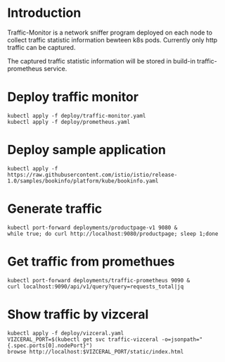 # Introduction
Traffic-Monitor is a network sniffer program deployed on each node to collect traffic statistic information bewteen k8s pods. Currently only http traffic can be captured.

The captured traffic statistic information will be stored in build-in traffic-prometheus service.

# Deploy traffic monitor
```
kubectl apply -f deploy/traffic-monitor.yaml
kubectl apply -f deploy/prometheus.yaml
```

# Deploy sample application
```
kubectl apply -f https://raw.githubusercontent.com/istio/istio/release-1.0/samples/bookinfo/platform/kube/bookinfo.yaml
```

# Generate traffic
```
kubectl port-forward deployments/productpage-v1 9080 &
while true; do curl http://localhost:9080/productpage; sleep 1;done
```

# Get traffic from promethues
```
kubectl port-forward deployments/traffic-prometheus 9090 &
curl localhost:9090/api/v1/query?query=requests_total|jq
```
# Show traffic by vizceral
```
kubectl apply -f deploy/vizceral.yaml
VIZCERAL_PORT=$(kubectl get svc traffic-vizceral -o=jsonpath="{.spec.ports[0].nodePort}")
browse http://localhost:$VIZCERAL_PORT/static/index.html
```
